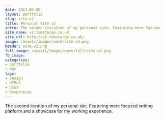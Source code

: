 ```yaml
---
date: 2013-06-20
layout: portfolio
slug: site-v2
title: Personal Site v2
intro: The second iteration of my personal site. Featuring more focused writing platform and a showcase for my working experience.
site_name: v2.tomsturge.co.uk
site_url: http://v2.tomsturge.co.uk/
image: /assets/images/work/site-v2.png
header: site-v2.png
full_image: /assets/images/work/full/site-v2.png
fb_image:
categories:
- portfolio
- dev
tags:
- Design
- HTML5
- CSS3
- Responsive
---
```

The second iteration of my personal site. Featuring more focused writing platform and a showcase for my working experience.